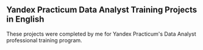 ## Yandex Practicum Data Analyst Training Projects in English
These projects were completed by me for Yandex Practicum's Data Analyst professional training program.
